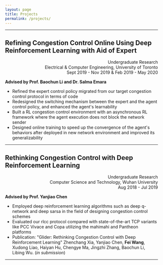```yaml
---
layout: page
title: Projects
permalink: /projects/
---
```


---
## **Refining Congestion Control Online Using Deep Reinforcement Learning with Aid of Expert**

<div align="right">
<p>Undergraduate Research<br>
Electrical & Computer Engineering, University of Toronto<br>
Sept 2019 - Nov 2019 & Feb 2019 - May 2020</p>
</div>

**Advised by Prof. Baochun Li and Dr. Salma Emara**

- Refined the expert control policy migrated from our target congestion control protocol in terms of code
- Redesigned the switching mechanism between the expert and the agent control policy, and enhanced the agent's learnability
- Built a RL congestion control environment with an asynchronous RL framework where the agent execution does not block the network sender
- Designed online training to speed up the convergence of the agent's behaviors after deployed in new network environment and improved its generalizability

---
## **Rethinking Congestion Control with Deep Reinforcement Learning**
<div align="right">
<p>Undergraduate Research<br>
Computer Science and Technology, Wuhan University<br>
Aug 2018 - Jul 2019</p>
</div>

**Advised by Prof. Yanjiao Chen**
- Employed deep reinforcement learning algorithms such as deep q-network and deep sarsa in the field of designing congestion control schemes
- Evaluated our rlcc protocol compared with state-of-the-art TCP variants like PCC Vivace and Copa utilizing the mahimahi and Pantheon platforms
- Publication: "Glider: Rethinking Congestion Control with Deep Reinforcement Learning"
Zhenchang Xia, Yanjiao Chen, **Fei Wang**, Xudong Liao, Haiyan Hu, Chengye Ma, Jingzhi Zhang, Baochun Li, Libing Wu. (*in submission*)

---
